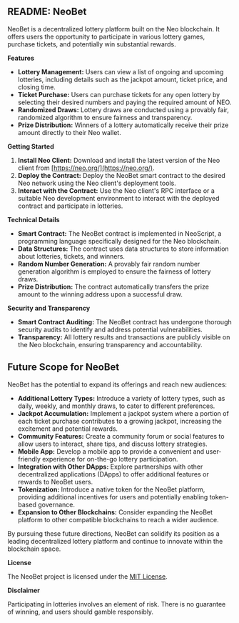 ## **README: NeoBet**

NeoBet is a decentralized lottery platform built on the Neo blockchain. It offers users the opportunity to participate in various lottery games, purchase tickets, and potentially win substantial rewards.

**Features**

- **Lottery Management:** Users can view a list of ongoing and upcoming lotteries, including details such as the jackpot amount, ticket price, and closing time.
- **Ticket Purchase:** Users can purchase tickets for any open lottery by selecting their desired numbers and paying the required amount of NEO.
- **Randomized Draws:** Lottery draws are conducted using a provably fair, randomized algorithm to ensure fairness and transparency.
- **Prize Distribution:** Winners of a lottery automatically receive their prize amount directly to their Neo wallet.

**Getting Started**

1. **Install Neo Client:** Download and install the latest version of the Neo client from [https://neo.org/](https://neo.org/).
2. **Deploy the Contract:** Deploy the NeoBet smart contract to the desired Neo network using the Neo client's deployment tools.
3. **Interact with the Contract:** Use the Neo client's RPC interface or a suitable Neo development environment to interact with the deployed contract and participate in lotteries.

**Technical Details**

- **Smart Contract:** The NeoBet contract is implemented in NeoScript, a programming language specifically designed for the Neo blockchain.
- **Data Structures:** The contract uses data structures to store information about lotteries, tickets, and winners.
- **Random Number Generation:** A provably fair random number generation algorithm is employed to ensure the fairness of lottery draws.
- **Prize Distribution:** The contract automatically transfers the prize amount to the winning address upon a successful draw.

**Security and Transparency**

- **Smart Contract Auditing:** The NeoBet contract has undergone thorough security audits to identify and address potential vulnerabilities.
- **Transparency:** All lottery results and transactions are publicly visible on the Neo blockchain, ensuring transparency and accountability.

## **Future Scope for NeoBet**

NeoBet has the potential to expand its offerings and reach new audiences:

- **Additional Lottery Types:** Introduce a variety of lottery types, such as daily, weekly, and monthly draws, to cater to different preferences.
- **Jackpot Accumulation:** Implement a jackpot system where a portion of each ticket purchase contributes to a growing jackpot, increasing the excitement and potential rewards.
- **Community Features:** Create a community forum or social features to allow users to interact, share tips, and discuss lottery strategies.
- **Mobile App:** Develop a mobile app to provide a convenient and user-friendly experience for on-the-go lottery participation.
- **Integration with Other DApps:** Explore partnerships with other decentralized applications (DApps) to offer additional features or rewards to NeoBet users.
- **Tokenization:** Introduce a native token for the NeoBet platform, providing additional incentives for users and potentially enabling token-based governance.
- **Expansion to Other Blockchains:** Consider expanding the NeoBet platform to other compatible blockchains to reach a wider audience.

By pursuing these future directions, NeoBet can solidify its position as a leading decentralized lottery platform and continue to innovate within the blockchain space.

**License**

The NeoBet project is licensed under the [MIT License](https://opensource.org/licenses/MIT).

**Disclaimer**

Participating in lotteries involves an element of risk. There is no guarantee of winning, and users should gamble responsibly.
